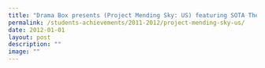 ```yaml
---
title: "Drama Box presents (Project Mending Sky: US) featuring SOTA Theatre students"
permalink: /students-achievements/2011-2012/project-mending-sky-us/
date: 2012-01-01
layout: post
description: ""
image: ""
---
```

